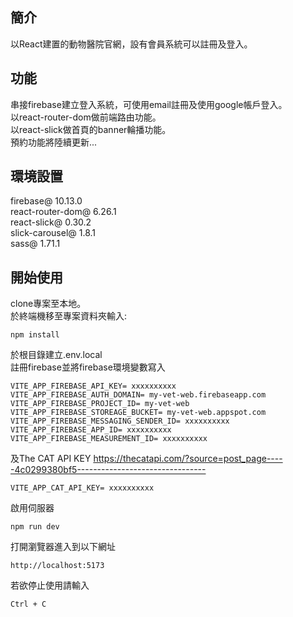 ## 簡介

以React建置的動物醫院官網，設有會員系統可以註冊及登入。

## 功能

串接firebase建立登入系統，可使用email註冊及使用google帳戶登入。\
以react-router-dom做前端路由功能。\
以react-slick做首頁的banner輪播功能。\
預約功能將陸續更新...

## 環境設置

firebase@ 10.13.0\
react-router-dom@ 6.26.1\
react-slick@ 0.30.2\
slick-carousel@ 1.8.1\
sass@ 1.71.1

## 開始使用

clone專案至本地。\
於終端機移至專案資料夾輸入:
```
npm install
```
於根目錄建立.env.local\
註冊firebase並將firebase環境變數寫入
```
VITE_APP_FIREBASE_API_KEY= xxxxxxxxxx
VITE_APP_FIREBASE_AUTH_DOMAIN= my-vet-web.firebaseapp.com
VITE_APP_FIREBASE_PROJECT_ID= my-vet-web
VITE_APP_FIREBASE_STOREAGE_BUCKET= my-vet-web.appspot.com
VITE_APP_FIREBASE_MESSAGING_SENDER_ID= xxxxxxxxxx
VITE_APP_FIREBASE_APP_ID= xxxxxxxxxx
VITE_APP_FIREBASE_MEASUREMENT_ID= xxxxxxxxxx
```
及The CAT API KEY https://thecatapi.com/?source=post_page-----4c0299380bf5--------------------------------
```
VITE_APP_CAT_API_KEY= xxxxxxxxxx
```
啟用伺服器
```
npm run dev
```
打開瀏覽器進入到以下網址
```
http://localhost:5173
```
若欲停止使用請輸入
```
Ctrl + C
```